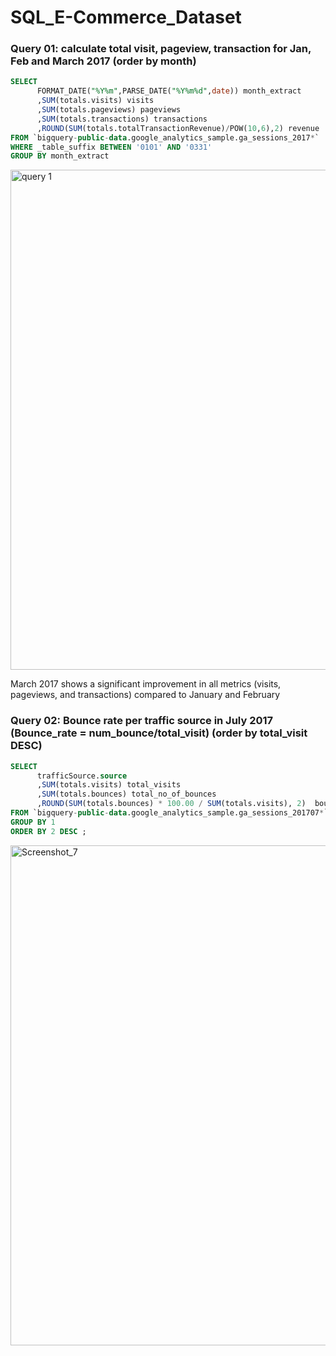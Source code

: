 # SQL_E-Commerce_Dataset
### Query 01: calculate total visit, pageview, transaction for Jan, Feb and March 2017 (order by month)

```sql
SELECT 
      FORMAT_DATE("%Y%m",PARSE_DATE("%Y%m%d",date)) month_extract
      ,SUM(totals.visits) visits
      ,SUM(totals.pageviews) pageviews
      ,SUM(totals.transactions) transactions
      ,ROUND(SUM(totals.totalTransactionRevenue)/POW(10,6),2) revenue
FROM `bigquery-public-data.google_analytics_sample.ga_sessions_2017*`
WHERE _table_suffix BETWEEN '0101' AND '0331'
GROUP BY month_extract
```
<img width="800" alt="query 1" src="https://github.com/TAQUOCANH/SQL_E-Commerce_Dataset/assets/135592751/5b39e16a-9ac3-48cd-88a0-1748a4bdbcf0">
<p>March 2017 shows a significant improvement in all metrics (visits, pageviews, and transactions) compared to January and February </p>

### Query 02: Bounce rate per traffic source in July 2017 (Bounce_rate = num_bounce/total_visit) (order by total_visit DESC)
```sql
SELECT
      trafficSource.source
      ,SUM(totals.visits) total_visits
      ,SUM(totals.bounces) total_no_of_bounces
      ,ROUND(SUM(totals.bounces) * 100.00 / SUM(totals.visits), 2)  bounce_rate
FROM `bigquery-public-data.google_analytics_sample.ga_sessions_201707*`
GROUP BY 1
ORDER BY 2 DESC ;
```
<img width="800" alt="Screenshot_7" src="https://github.com/TAQUOCANH/SQL_E-Commerce_Dataset/assets/135592751/30f98362-1370-4cdd-965d-a9b0e9656ef6">
